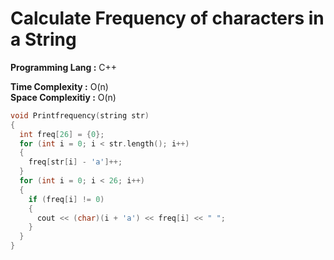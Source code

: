 # Calculate Frequency of characters in a String

**Programming Lang :** C++

**Time Complexity :** O(n)  
**Space Complexitiy :** O(n)

```cpp
void Printfrequency(string str)
{
  int freq[26] = {0};
  for (int i = 0; i < str.length(); i++)
  {
    freq[str[i] - 'a']++;
  }
  for (int i = 0; i < 26; i++)
  {
    if (freq[i] != 0)
    {
      cout << (char)(i + 'a') << freq[i] << " ";
    }
  }
}
```
